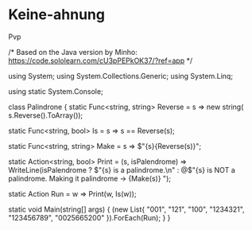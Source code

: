 # Keine-ahnung
Pvp

/* 
Based on the Java version by Minho:
https://code.sololearn.com/cU3pPEPkOK37/?ref=app
*/

using System;
using System.Collections.Generic;
using System.Linq;

using static System.Console;

class Palindrone {
  static Func<string, string> 
    Reverse = s => new string(
      s.Reverse().ToArray());

  static Func<string, bool> 
    Is = s => s == Reverse(s);
    
  static Func<string, string> 
    Make = s => $"{s}{Reverse(s)}";
    
  static Action<string, bool>
    Print = (s, isPalendrome) =>    
      WriteLine(isPalendrome
        ? $"{s} is a palindrome.\n"
        : @$"{s} is NOT a palindrome.
Making it palindrome -> {Make(s)}
");

  static Action<string>
    Run = w => Print(w, Is(w));

  static void Main(string[] args) {
    (new List<string>{
      "001", "121", "100", "1234321",
      "123456789", "0025665200"
    }).ForEach(Run);
  }
}
